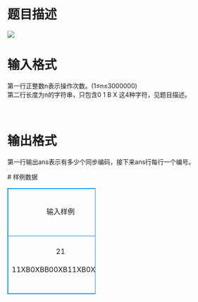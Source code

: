# 

 
 # 题目描述 
<p>
<img border="0" src="/source/joyoi/tyvj-3590/img/aHR0cDovL3d3dy5qb3lvaS5jbi9wcm9ibGVtL3R5dmotMzU5MC9wcm9ibGVtc19pbWFnZXMvMjQzOS8xMTQwLmpwZw==.jpg"> </p> 

 
 # 输入格式 
<p>
第一行正整数n表示操作次数。(1≤n≤3000000)<br>第二行长度为n的字符串，只包含0 1 B X 这4种字符，见题目描述。<br><br><br></p> 

 
 # 输出格式 
<p>
第一行输出ans表示有多少个同步编码，接下来ans行每行一个编号。<br></p> 
# 样例数据
<style>
        table,table tr th, table tr td { border:1px solid #0094ff; }
        table { width: 200px; min-height: 25px; line-height: 25px; text-align: center; border-collapse: collapse;}   
    </style>
<table>
	<tr>
		<td>输入样例</td>
		<td>输出样例</td>
	</tr>
<tr><td>21

11XB0XBB00XB11XB0XBBB
</td><td>
2

4

5
</td></tr></table>
